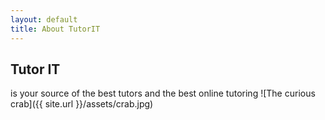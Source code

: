 ```yaml
---
layout: default
title: About TutorIT
---
```

## Tutor IT 
is your source of the best tutors and the best online tutoring
![The curious crab]({{ site.url }}/assets/crab.jpg)